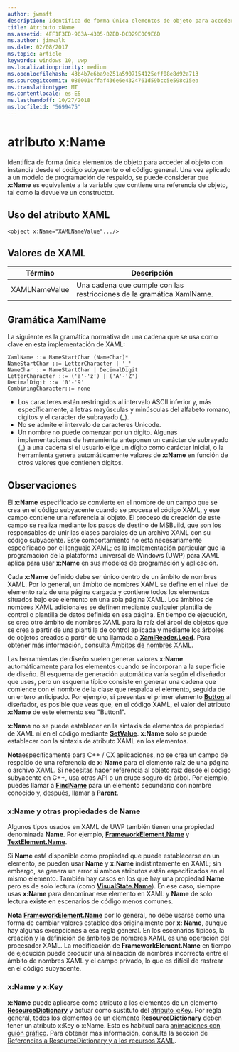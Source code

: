 ```yaml
---
author: jwmsft
description: Identifica de forma única elementos de objeto para acceder al objeto con instancia desde el código subyacente o el código general.
title: Atributo xName
ms.assetid: 4FF1F3ED-903A-4305-B2BD-DCD29E0C9E6D
ms.author: jimwalk
ms.date: 02/08/2017
ms.topic: article
keywords: windows 10, uwp
ms.localizationpriority: medium
ms.openlocfilehash: 43b4b7e6ba9e251a5907154125eff08e8d92a713
ms.sourcegitcommit: 086001cffaf436e6e4324761d59bcc5e598c15ea
ms.translationtype: MT
ms.contentlocale: es-ES
ms.lasthandoff: 10/27/2018
ms.locfileid: "5699475"
---
```

# <a name="xname-attribute"></a>atributo x:Name


Identifica de forma única elementos de objeto para acceder al objeto con instancia desde el código subyacente o el código general. Una vez aplicado a un modelo de programación de respaldo, se puede considerar que **x:Name** es equivalente a la variable que contiene una referencia de objeto, tal como la devuelve un constructor.

## <a name="xaml-attribute-usage"></a>Uso del atributo XAML

``` syntax
<object x:Name="XAMLNameValue".../>
```

## <a name="xaml-values"></a>Valores de XAML

| Término | Descripción |
|------|-------------|
| XAMLNameValue | Una cadena que cumple con las restricciones de la gramática XamlName. |

##  <a name="xamlname-grammar"></a> Gramática XamlName

La siguiente es la gramática normativa de una cadena que se usa como clave en esta implementación de XAML:

``` syntax
XamlName ::= NameStartChar (NameChar)*
NameStartChar ::= LetterCharacter | '_'
NameChar ::= NameStartChar | DecimalDigit
LetterCharacter ::= ('a'-'z') | ('A'-'Z')
DecimalDigit ::= '0'-'9'
CombiningCharacter::= none
```

-   Los caracteres están restringidos al intervalo ASCII inferior y, más específicamente, a letras mayúsculas y minúsculas del alfabeto romano, dígitos y el carácter de subrayado (\_).
-   No se admite el intervalo de caracteres Unicode.
-   Un nombre no puede comenzar por un dígito. Algunas implementaciones de herramienta anteponen un carácter de subrayado (_) a una cadena si el usuario elige un dígito como carácter inicial, o la herramienta genera automáticamente valores de **x:Name** en función de otros valores que contienen dígitos.

## <a name="remarks"></a>Observaciones

El **x:Name** especificado se convierte en el nombre de un campo que se crea en el código subyacente cuando se procesa el código XAML, y ese campo contiene una referencia al objeto. El proceso de creación de este campo se realiza mediante los pasos de destino de MSBuild, que son los responsables de unir las clases parciales de un archivo XAML con su código subyacente. Este comportamiento no está necesariamente especificado por el lenguaje XAML; es la implementación particular que la programación de la plataforma universal de Windows (UWP) para XAML aplica para usar **x:Name** en sus modelos de programación y aplicación.

Cada **x:Name** definido debe ser único dentro de un ámbito de nombres XAML. Por lo general, un ámbito de nombres XAML se define en el nivel de elemento raíz de una página cargada y contiene todos los elementos situados bajo ese elemento en una sola página XAML. Los ámbitos de nombres XAML adicionales se definen mediante cualquier plantilla de control o plantilla de datos definida en esa página. En tiempo de ejecución, se crea otro ámbito de nombres XAML para la raíz del árbol de objetos que se crea a partir de una plantilla de control aplicada y mediante los árboles de objetos creados a partir de una llamada a [**XamlReader.Load**](https://msdn.microsoft.com/library/windows/apps/br228048). Para obtener más información, consulta [Ámbitos de nombres XAML](xaml-namescopes.md).

Las herramientas de diseño suelen generar valores **x:Name** automáticamente para los elementos cuando se incorporan a la superficie de diseño. El esquema de generación automática varía según el diseñador que uses, pero un esquema típico consiste en generar una cadena que comience con el nombre de la clase que respalda el elemento, seguida de un entero anticipado. Por ejemplo, si presentas el primer elemento [**Button**](https://msdn.microsoft.com/library/windows/apps/br209265) al diseñador, es posible que veas que, en el código XAML, el valor del atributo **x:Name** de este elemento sea "Button1".

**x:Name** no se puede establecer en la sintaxis de elementos de propiedad de XAML ni en el código mediante [**SetValue**](https://msdn.microsoft.com/library/windows/apps/br242361). **x:Name** solo se puede establecer con la sintaxis de atributo XAML en los elementos.

**Nota**específicamente para C++ / CX aplicaciones, no se crea un campo de respaldo de una referencia de **x: Name** para el elemento raíz de una página o archivo XAML. Si necesitas hacer referencia al objeto raíz desde el código subyacente en C++, usa otras API o un cruce seguro de árbol. Por ejemplo, puedes llamar a [**FindName**](https://msdn.microsoft.com/library/windows/apps/br208715) para un elemento secundario con nombre conocido y, después, llamar a [**Parent**](https://msdn.microsoft.com/library/windows/apps/br208739).

### <a name="xname-and-other-name-properties"></a>x:Name y otras propiedades de Name

Algunos tipos usados en XAML de UWP también tienen una propiedad denominada **Name**. Por ejemplo, [**FrameworkElement.Name**](https://msdn.microsoft.com/library/windows/apps/br208735) y [**TextElement.Name**](https://msdn.microsoft.com/library/windows/apps/hh702125).

Si **Name** está disponible como propiedad que puede establecerse en un elemento, se pueden usar **Name** y **x:Name** indistintamente en XAML; sin embargo, se genera un error si ambos atributos están especificados en el mismo elemento. También hay casos en los que hay una propiedad **Name** pero es de solo lectura (como [**VisualState.Name**](https://msdn.microsoft.com/library/windows/apps/br209031)). En ese caso, siempre usas **x:Name** para denominar ese elemento en XAML y **Name** de solo lectura existe en escenarios de código menos comunes.

**Nota** [**FrameworkElement.Name**](https://msdn.microsoft.com/library/windows/apps/br208735) por lo general, no debe usarse como una forma de cambiar valores establecidos originalmente por **x: Name**, aunque hay algunas excepciones a esa regla general. En los escenarios típicos, la creación y la definición de ámbitos de nombres XAML es una operación del procesador XAML. La modificación de **FrameworkElement.Name** en tiempo de ejecución puede producir una alineación de nombres incorrecta entre el ámbito de nombres XAML y el campo privado, lo que es difícil de rastrear en el código subyacente.

### <a name="xname-and-xkey"></a>x:Name y x:Key

**x:Name** puede aplicarse como atributo a los elementos de un elemento [**ResourceDictionary**](https://msdn.microsoft.com/library/windows/apps/br208794) y actuar como sustituto del [atributo x:Key](x-key-attribute.md). Por regla general, todos los elementos de un elemento **ResourceDictionary** deben tener un atributo x:Key o x:Name. Esto es habitual para [animaciones con guión gráfico](https://msdn.microsoft.com/library/windows/apps/mt187354). Para obtener más información, consulta la sección de [Referencias a ResourceDictionary y a los recursos XAML](https://msdn.microsoft.com/library/windows/apps/mt187273).

